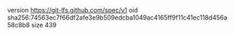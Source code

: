 version https://git-lfs.github.com/spec/v1
oid sha256:74563ec7f66df2afe3e9b509edcba1049ac4165ff9f11c41ec118d456a58c8b8
size 439
